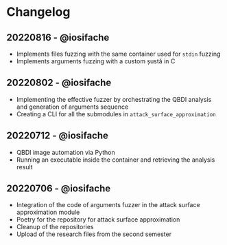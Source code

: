 # Changelog

## 20220816 - @iosifache

- Implements files fuzzing with the same container used for `stdin` fuzzing
- Implements arguments fuzzing with a custom șustă in C

## 20220802 - @iosifache

- Implementing the effective fuzzer by orchestrating the QBDI analysis and generation of arguments sequence
- Creating a CLI for all the submodules in `attack_surface_approximation`

## 20220712 - @iosifache

- QBDI image automation via Python
- Running an executable inside the container and retrieving the analysis result

## 20220706 - @iosifache

- Integration of the code of arguments fuzzer in the attack surface approximation module
- Poetry for the repository for attack surface approximation
- Cleanup of the repositories
- Upload of the research files from the second semester